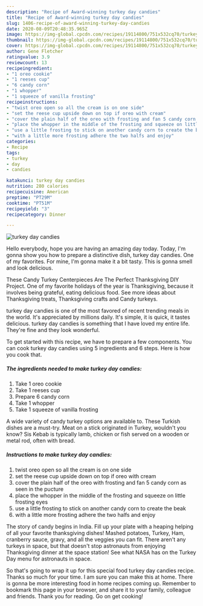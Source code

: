 ```yaml
---
description: "Recipe of Award-winning turkey day candies"
title: "Recipe of Award-winning turkey day candies"
slug: 1406-recipe-of-award-winning-turkey-day-candies
date: 2020-08-09T20:48:35.965Z
image: https://img-global.cpcdn.com/recipes/19114800/751x532cq70/turkey-day-candies-recipe-main-photo.jpg
thumbnail: https://img-global.cpcdn.com/recipes/19114800/751x532cq70/turkey-day-candies-recipe-main-photo.jpg
cover: https://img-global.cpcdn.com/recipes/19114800/751x532cq70/turkey-day-candies-recipe-main-photo.jpg
author: Gene Fletcher
ratingvalue: 3.9
reviewcount: 13
recipeingredient:
- "1 oreo cookie"
- "1 reeses cup"
- "6 candy corn"
- "1 whopper"
- "1 squeeze of vanilla frosting"
recipeinstructions:
- "twist oreo open so all the cream is on one side"
- "set the reese cup upside down on top if oreo with cream"
- "cover the plain half of the oreo with frosting and fan 5 candy corn as seen in the pucture"
- "place the whopper in the middle of the frosting and squeeze on little frosting eyes"
- "use a little frosting to stick on another candy corn to create the beak"
- "with a little more frosting adhere the two halfs and enjoy"
categories:
- Recipe
tags:
- turkey
- day
- candies

katakunci: turkey day candies 
nutrition: 280 calories
recipecuisine: American
preptime: "PT29M"
cooktime: "PT51M"
recipeyield: "3"
recipecategory: Dinner

---
```



![turkey day candies](https://img-global.cpcdn.com/recipes/19114800/751x532cq70/turkey-day-candies-recipe-main-photo.jpg)

Hello everybody, hope you are having an amazing day today. Today, I'm gonna show you how to prepare a distinctive dish, turkey day candies. One of my favorites. For mine, I'm gonna make it a bit tasty. This is gonna smell and look delicious.

These Candy Turkey Centerpieces Are The Perfect Thanksgiving DIY Project. One of my favorite holidays of the year is Thanksgiving, because it involves being grateful, eating delicious food. See more ideas about Thanksgiving treats, Thanksgiving crafts and Candy turkeys.

turkey day candies is one of the most favored of recent trending meals in the world. It's appreciated by millions daily. It's simple, it is quick, it tastes delicious. turkey day candies is something that I have loved my entire life. They're fine and they look wonderful.


To get started with this recipe, we have to prepare a few components. You can cook turkey day candies using 5 ingredients and 6 steps. Here is how you cook that.

<!--inarticleads1-->

##### The ingredients needed to make turkey day candies:

1. Take 1 oreo cookie
1. Take 1 reeses cup
1. Prepare 6 candy corn
1. Take 1 whopper
1. Take 1 squeeze of vanilla frosting


A wide variety of candy turkey options are available to. These Turkish dishes are a must-try. Meat on a stick originated in Turkey, wouldn&#39;t you know? Sis Kebab is typically lamb, chicken or fish served on a wooden or metal rod, often with bread. 

<!--inarticleads2-->

##### Instructions to make turkey day candies:

1. twist oreo open so all the cream is on one side
1. set the reese cup upside down on top if oreo with cream
1. cover the plain half of the oreo with frosting and fan 5 candy corn as seen in the pucture
1. place the whopper in the middle of the frosting and squeeze on little frosting eyes
1. use a little frosting to stick on another candy corn to create the beak
1. with a little more frosting adhere the two halfs and enjoy


The story of candy begins in India. Fill up your plate with a heaping helping of all your favorite thanksgiving dishes! Mashed potatoes, Turkey, Ham, cranberry sauce, gravy, and all the veggies you can fit. There aren&#39;t any turkeys in space, but that doesn&#39;t stop astronauts from enjoying Thanksgiving dinner at the space station! See what NASA has on the Turkey Day menu for astronauts in space. 

So that's going to wrap it up for this special food turkey day candies recipe. Thanks so much for your time. I am sure you can make this at home. There is gonna be more interesting food in home recipes coming up. Remember to bookmark this page in your browser, and share it to your family, colleague and friends. Thank you for reading. Go on get cooking!
